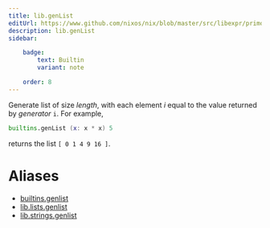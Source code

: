 ```yaml
---
title: lib.genList
editUrl: https://www.github.com/nixos/nix/blob/master/src/libexpr/primops.cc
description: lib.genList
sidebar:

    badge:
        text: Builtin
        variant: note

    order: 8
---
```


Generate list of size *length*, with each element *i* equal to the
value returned by *generator* `i`. For example,

```nix
builtins.genList (x: x * x) 5
```

returns the list `[ 0 1 4 9 16 ]`.


# Aliases

- [builtins.genlist](/nix-doc-comments/reference/builtins/builtins-genlist)
- [lib.lists.genlist](/nix-doc-comments/reference/lib/lists/lib-lists-genlist)
- [lib.strings.genlist](/nix-doc-comments/reference/lib/strings/lib-strings-genlist)


